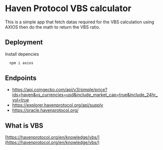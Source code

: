 # Haven Protocol VBS calculator

This is a simple app that fetch datas required for the VBS calculation using AXIOS then do the math to return the VBS ratio.



## Deployment

Install depencies

```bash
  npm i axios
```


## Endpoints

- https://api.coingecko.com/api/v3/simple/price?ids=haven&vs_currencies=usd&include_market_cap=true&include_24hr_vol=true
- https://explorer.havenprotocol.org/api/supply
- https://oracle.havenprotocol.org/



## What is VBS

[https://havenprotocol.org/en/knowledge/vbs/](https://havenprotocol.org/en/knowledge/vbs/)

